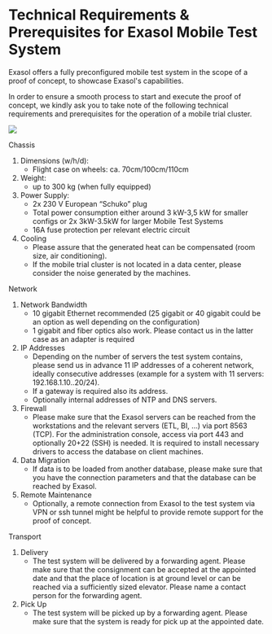 # Technical Requirements &amp; Prerequisites for Exasol Mobile Test System 
Exasol offers a fully preconfigured mobile test system in the scope of a proof of concept, to showcase Exasol's capabilities.

In order to ensure a smooth process to start and execute the proof of concept, we kindly ask you to take note of the following technical requirements and prerequisites for the operation of a mobile trial cluster.

![](images/mctc_exasol.jpg)

Chassis

1. Dimensions (w/h/d):
	* Flight case on wheels: ca. 70cm/100cm/110cm
2. Weight:
	* up to 300 kg (when fully equipped)
3. Power Supply:
	* 2x 230 V European “Schuko” plug
	* Total power consumption either around 3 kW-3,5 kW for smaller configs or 2x 3kW-3.5kW for larger Mobile Test Systems
	* 16A fuse protection per relevant electric circuit
4. Cooling
	* Please assure that the generated heat can be compensated (room size, air conditioning).
	* If the mobile trial cluster is not located in a data center, please consider the noise generated by the machines.

Network

1. Network Bandwidth
	* 10 gigabit Ethernet recommended (25 gigabit or 40 gigabit could be an option as well depending on the configuration)
	* 1 gigabit and fiber optics also work. Please contact us in the latter case as an adapter is required
2. IP Addresses
	* Depending on the number of servers the test system contains, please send us in advance 11 IP addresses of a coherent network, ideally consecutive addresses (example for a system with 11 servers: 192.168.1.10..20/24).
	* If a gateway is required also its address.
	* Optionally internal addresses of NTP and DNS servers.
3. Firewall
	* Please make sure that the Exasol servers can be reached from the workstations and the relevant servers (ETL, BI, …) via port 8563 (TCP). For the administration console, access via port 443 and optionally 20+22 (SSH) is needed. It is required to install necessary drivers to access the database on client machines.
4. Data Migration
	* If data is to be loaded from another database, please make sure that you have the connection parameters and that the database can be reached by Exasol.
5. Remote Maintenance
	* Optionally, a remote connection from Exasol to the test system via VPN or ssh tunnel might be helpful to provide remote support for the proof of concept.

Transport

1. Delivery
	* The test system will be delivered by a forwarding agent. Please make sure that the consignment can be accepted at the appointed date and that the place of location is at ground level or can be reached via a sufficiently sized elevator. Please name a contact person for the forwarding agent.
2. Pick Up
	* The test system will be picked up by a forwarding agent. Please make sure that the system is ready for pick up at the appointed date.
